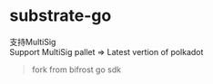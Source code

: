 # substrate-go
支持MultiSig  
Support MultiSig pallet => Latest vertion of polkadot
> fork from bifrost go sdk
